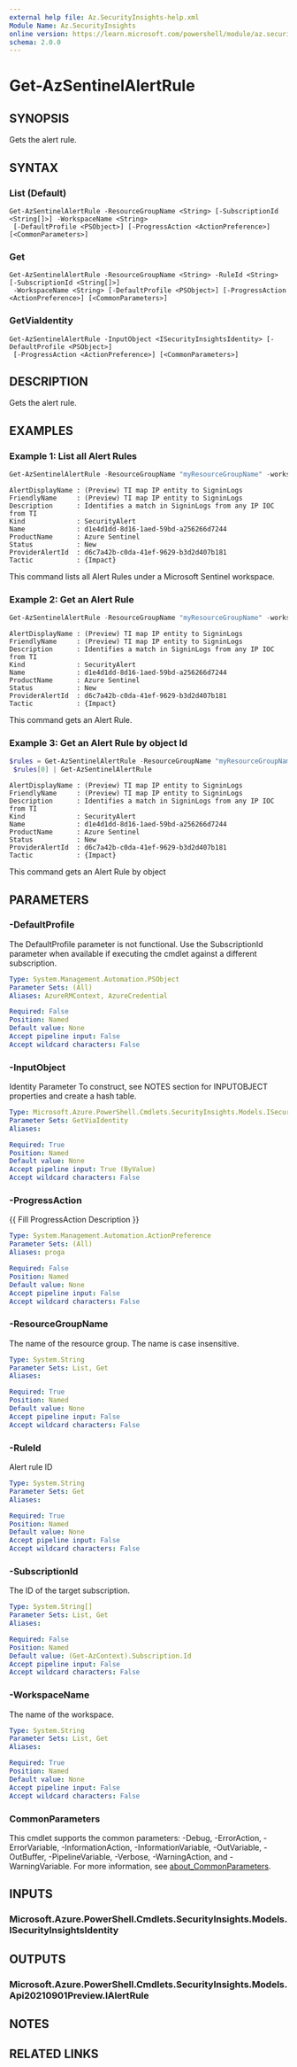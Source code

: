 ```yaml
---
external help file: Az.SecurityInsights-help.xml
Module Name: Az.SecurityInsights
online version: https://learn.microsoft.com/powershell/module/az.securityinsights/get-azsentinelalertrule
schema: 2.0.0
---
```


# Get-AzSentinelAlertRule

## SYNOPSIS
Gets the alert rule.

## SYNTAX

### List (Default)
```
Get-AzSentinelAlertRule -ResourceGroupName <String> [-SubscriptionId <String[]>] -WorkspaceName <String>
 [-DefaultProfile <PSObject>] [-ProgressAction <ActionPreference>] [<CommonParameters>]
```

### Get
```
Get-AzSentinelAlertRule -ResourceGroupName <String> -RuleId <String> [-SubscriptionId <String[]>]
 -WorkspaceName <String> [-DefaultProfile <PSObject>] [-ProgressAction <ActionPreference>] [<CommonParameters>]
```

### GetViaIdentity
```
Get-AzSentinelAlertRule -InputObject <ISecurityInsightsIdentity> [-DefaultProfile <PSObject>]
 [-ProgressAction <ActionPreference>] [<CommonParameters>]
```

## DESCRIPTION
Gets the alert rule.

## EXAMPLES

### Example 1: List all Alert Rules
```powershell
Get-AzSentinelAlertRule -ResourceGroupName "myResourceGroupName" -workspaceName "myWorkspaceName"
```

```output
AlertDisplayName : (Preview) TI map IP entity to SigninLogs
FriendlyName     : (Preview) TI map IP entity to SigninLogs
Description      : Identifies a match in SigninLogs from any IP IOC from TI
Kind             : SecurityAlert
Name             : d1e4d1dd-8d16-1aed-59bd-a256266d7244
ProductName      : Azure Sentinel
Status           : New
ProviderAlertId  : d6c7a42b-c0da-41ef-9629-b3d2d407b181
Tactic           : {Impact}
```

This command lists all Alert Rules under a Microsoft Sentinel workspace.

### Example 2: Get an Alert Rule
```powershell
Get-AzSentinelAlertRule -ResourceGroupName "myResourceGroupName" -workspaceName "myWorkspaceName" -RuleId "d6c7a42b-c0da-41ef-9629-b3d2d407b181"
```

```output
AlertDisplayName : (Preview) TI map IP entity to SigninLogs
FriendlyName     : (Preview) TI map IP entity to SigninLogs
Description      : Identifies a match in SigninLogs from any IP IOC from TI
Kind             : SecurityAlert
Name             : d1e4d1dd-8d16-1aed-59bd-a256266d7244
ProductName      : Azure Sentinel
Status           : New
ProviderAlertId  : d6c7a42b-c0da-41ef-9629-b3d2d407b181
Tactic           : {Impact}
```

This command gets an Alert Rule.

### Example 3: Get an Alert Rule by object Id
```powershell
$rules = Get-AzSentinelAlertRule -ResourceGroupName "myResourceGroupName" -workspaceName "myWorkspaceName"
 $rules[0] | Get-AzSentinelAlertRule
```

```output
AlertDisplayName : (Preview) TI map IP entity to SigninLogs
FriendlyName     : (Preview) TI map IP entity to SigninLogs
Description      : Identifies a match in SigninLogs from any IP IOC from TI
Kind             : SecurityAlert
Name             : d1e4d1dd-8d16-1aed-59bd-a256266d7244
ProductName      : Azure Sentinel
Status           : New
ProviderAlertId  : d6c7a42b-c0da-41ef-9629-b3d2d407b181
Tactic           : {Impact}
```

This command gets an Alert Rule by object

## PARAMETERS

### -DefaultProfile
The DefaultProfile parameter is not functional.
Use the SubscriptionId parameter when available if executing the cmdlet against a different subscription.

```yaml
Type: System.Management.Automation.PSObject
Parameter Sets: (All)
Aliases: AzureRMContext, AzureCredential

Required: False
Position: Named
Default value: None
Accept pipeline input: False
Accept wildcard characters: False
```

### -InputObject
Identity Parameter
To construct, see NOTES section for INPUTOBJECT properties and create a hash table.

```yaml
Type: Microsoft.Azure.PowerShell.Cmdlets.SecurityInsights.Models.ISecurityInsightsIdentity
Parameter Sets: GetViaIdentity
Aliases:

Required: True
Position: Named
Default value: None
Accept pipeline input: True (ByValue)
Accept wildcard characters: False
```

### -ProgressAction
{{ Fill ProgressAction Description }}

```yaml
Type: System.Management.Automation.ActionPreference
Parameter Sets: (All)
Aliases: proga

Required: False
Position: Named
Default value: None
Accept pipeline input: False
Accept wildcard characters: False
```

### -ResourceGroupName
The name of the resource group.
The name is case insensitive.

```yaml
Type: System.String
Parameter Sets: List, Get
Aliases:

Required: True
Position: Named
Default value: None
Accept pipeline input: False
Accept wildcard characters: False
```

### -RuleId
Alert rule ID

```yaml
Type: System.String
Parameter Sets: Get
Aliases:

Required: True
Position: Named
Default value: None
Accept pipeline input: False
Accept wildcard characters: False
```

### -SubscriptionId
The ID of the target subscription.

```yaml
Type: System.String[]
Parameter Sets: List, Get
Aliases:

Required: False
Position: Named
Default value: (Get-AzContext).Subscription.Id
Accept pipeline input: False
Accept wildcard characters: False
```

### -WorkspaceName
The name of the workspace.

```yaml
Type: System.String
Parameter Sets: List, Get
Aliases:

Required: True
Position: Named
Default value: None
Accept pipeline input: False
Accept wildcard characters: False
```

### CommonParameters
This cmdlet supports the common parameters: -Debug, -ErrorAction, -ErrorVariable, -InformationAction, -InformationVariable, -OutVariable, -OutBuffer, -PipelineVariable, -Verbose, -WarningAction, and -WarningVariable. For more information, see [about_CommonParameters](http://go.microsoft.com/fwlink/?LinkID=113216).

## INPUTS

### Microsoft.Azure.PowerShell.Cmdlets.SecurityInsights.Models.ISecurityInsightsIdentity

## OUTPUTS

### Microsoft.Azure.PowerShell.Cmdlets.SecurityInsights.Models.Api20210901Preview.IAlertRule

## NOTES

## RELATED LINKS

